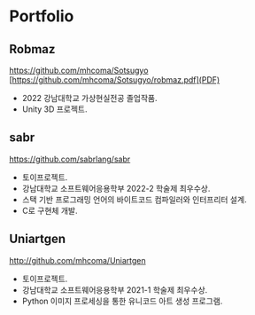# Portfolio

## Robmaz
https://github.com/mhcoma/Sotsugyo
[https://github.com/mhcoma/Sotsugyo/robmaz.pdf](PDF)
* 2022 강남대학교 가상현실전공 졸업작품.
* Unity 3D 프로젝트.

## sabr
https://github.com/sabrlang/sabr
* 토이프로젝트.
* 강남대학교 소프트웨어응용학부 2022-2 학술제 최우수상.
* 스택 기반 프로그래밍 언어의 바이트코드 컴파일러와 인터프리터 설계.
* C로 구현체 개발.

## Uniartgen
http://github.com/mhcoma/Uniartgen
* 토이프로젝트.
* 강남대학교 소프트웨어응용학부 2021-1 학술제 최우수상.
* Python 이미지 프로세싱을 통한 유니코드 아트 생성 프로그램.